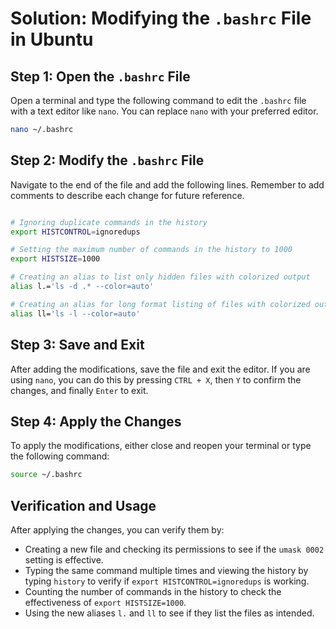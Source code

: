# Solution: Modifying the `.bashrc` File in Ubuntu

## Step 1: Open the `.bashrc` File

Open a terminal and type the following command to edit the `.bashrc` file with a text editor like `nano`. You can replace `nano` with your preferred editor.

```sh
nano ~/.bashrc
```

## Step 2: Modify the `.bashrc` File

Navigate to the end of the file and add the following lines. Remember to add comments to describe each change for future reference.

```sh

# Ignoring duplicate commands in the history
export HISTCONTROL=ignoredups

# Setting the maximum number of commands in the history to 1000
export HISTSIZE=1000

# Creating an alias to list only hidden files with colorized output
alias l.='ls -d .* --color=auto'

# Creating an alias for long format listing of files with colorized output
alias ll='ls -l --color=auto'
```

## Step 3: Save and Exit

After adding the modifications, save the file and exit the editor. If you are using `nano`, you can do this by pressing `CTRL + X`, then `Y` to confirm the changes, and finally `Enter` to exit.

## Step 4: Apply the Changes

To apply the modifications, either close and reopen your terminal or type the following command:

```sh
source ~/.bashrc
```

## Verification and Usage

After applying the changes, you can verify them by:

- Creating a new file and checking its permissions to see if the `umask 0002` setting is effective.
- Typing the same command multiple times and viewing the history by typing `history` to verify if `export HISTCONTROL=ignoredups` is working.
- Counting the number of commands in the history to check the effectiveness of `export HISTSIZE=1000`.
- Using the new aliases `l.` and `ll` to see if they list the files as intended.
